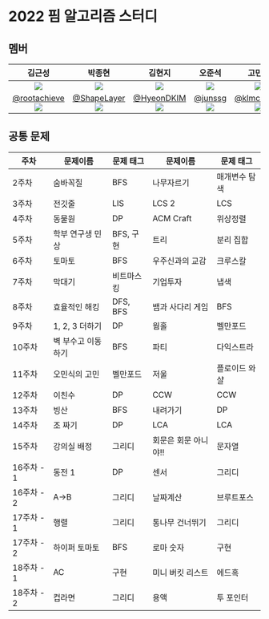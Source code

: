 # 2022 핌 알고리즘 스터디

## 멤버

| 김근성 | 박종현 | 김현지 | 오준석 | 고민규 |
| :-: | :-: | :-: | :-: | :-: |
| ![](https://avatars.githubusercontent.com/u/76468787) | ![](https://avatars.githubusercontent.com/u/13766489) | ![](https://avatars.githubusercontent.com/u/45036629) | ![](https://avatars.githubusercontent.com/u/80884697) | ![](https://avatars.githubusercontent.com/u/102343371) |
| [@rootachieve](https://github.com/rootachieve)<br>![](https://mazassumnida.wtf/api/mini/generate_badge?boj=onsbtyd) | [@ShapeLayer](https://github.com/ShapeLayer)<br>![](https://mazassumnida.wtf/api/mini/generate_badge?boj=belline0124) | [@HyeonDKIM](https://github.com/HyeonDKIM)<br>![](https://mazassumnida.wtf/api/mini/generate_badge?boj=aquaifnt7) | [@junssg](https://github.com/junssg)<br>![](https://mazassumnida.wtf/api/mini/generate_badge?boj=ojs8752) |  [@klmchljeon](https://github.com/klmchljeon)<br>![](https://mazassumnida.wtf/api/mini/generate_badge?boj=jjkmk1013)  |

## 공통 문제

| 주차 | 문제이름 | 문제 태그 | 문제이름 | 문제 태그 |
| --- | --- | --- | --- | --- |
| 2주차 | 숨바꼭질 | BFS | 나무자르기 | 매개변수 탐색 |
| 3주차 | 전깃줄 | LIS | LCS 2 | LCS |
| 4주차 | 동물원 | DP | ACM Craft | 위상정렬 |
| 5주차 | 학부 연구생 민상 | BFS, 구현 | 트리 | 분리 집합 |
| 6주차 | 토마토 | BFS | 우주신과의 교감 | 크루스칼 |
| 7주차 | 막대기 | 비트마스킹 | 기업투자 | 냅색 |
| 8주차 | 효율적인 해킹 | DFS, BFS | 뱀과 사다리 게임 | BFS |
| 9주차 | 1, 2, 3 더하기 | DP | 웜홀 | 벨만포드 |
| 10주차 | 벽 부수고 이동하기 | BFS | 파티 | 다익스트라 |
| 11주차 | 오민식의 고민 | 벨만포드 | 저울 | 플로이드 와샬 |
| 12주차 | 이친수 | DP | CCW | CCW |
| 13주차 | 빙산 | BFS | 내려가기 | DP |
| 14주차 | 조 짜기 | DP | LCA | LCA |
| 15주차 | 강의실 배정 | 그리디 | 회문은 회문 아니야!! | 문자열 |
| 16주차 - 1 | 동전 1 | DP | 센서 | 그리디 |
| 16주차 - 2 | A->B | 그리디 | 날짜계산 | 브루트포스 |
| 17주차 - 1 | 행렬 | 그리디 | 통나무 건너뛰기 | 그리디 |
| 17주차 - 2 | 하이퍼 토마토 | BFS | 로마 숫자 | 구현 |
| 18주차 - 1 | AC | 구현 | 미니 버킷 리스트 | 에드혹 |
| 18주차 - 2 | 컵라면 | 그리디 | 용액 | 투 포인터 |
